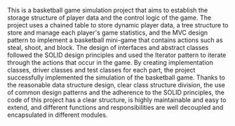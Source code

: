 This is a basketball game simulation project that aims to establish the storage structure of player data and the control logic of the game. 
The project uses a chained table to store dynamic player data, a tree structure to store and manage each player's game statistics,
and the MVC design pattern to implement a basketball mini-game that contains actions such as steal, shoot, and block. 
The design of interfaces and abstract classes followed the SOLID design principles and used the Iterator pattern to iterate through 
the actions that occur in the game. By creating implementation classes, driver classes and test classes for each part, the project successfully 
implemented the simulation of the basketball game. Thanks to the reasonable data structure design, clear class structure division, 
the use of common design patterns and the adherence to the SOLID principles, the code of this project has a clear structure, is highly 
maintainable and easy to extend, and different functions and responsibilities are well decoupled and encapsulated in different modules.
